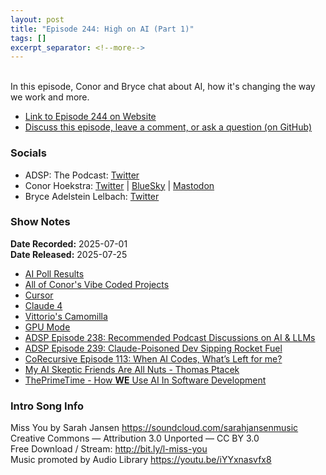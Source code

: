 ```yaml
---
layout: post
title: "Episode 244: High on AI (Part 1)"
tags: []
excerpt_separator: <!--more-->
---
```


<div id="buzzsprout-player-17559888"></div><script src="https://www.buzzsprout.com/1501960/episodes/17559888-episode-244-high-on-ai-part-1.js?container_id=buzzsprout-player-17559888&player=small" type="text/javascript" charset="utf-8"></script>

<br>In this episode, Conor and Bryce chat about AI, how it's changing the way we work and more.

<!--more-->

* [Link to Episode 244 on Website](https://adspthepodcast.com/2025/07/25/Episode-244.html)
* [Discuss this episode, leave a comment, or ask a question (on GitHub)](https://github.com/codereport/adsp2/discussions/143)

### Socials
 
* ADSP: The Podcast: [Twitter](https://twitter.com/adspthepodcast)
* Conor Hoekstra: [Twitter](https://twitter.com/code_report) \| [BlueSky](https://bsky.app/profile/codereport.bsky.social) \| [Mastodon](https://mastodon.social/@code_report)
* Bryce Adelstein Lelbach: [Twitter](https://x.com/blelbach)

### Show Notes

**Date Recorded:** 2025-07-01 <br>
**Date Released:** 2025-07-25

* [AI Poll Results](https://codereport.github.io/vibing/ai_polls/poll_results_visualization.html)
* [All of Conor's Vibe Coded Projects](https://codereport.github.io/vibing/)
* [Cursor](https://www.cursor.com/)
* [Claude 4](https://www.anthropic.com/news/claude-4)
* [Vittorio's Camomilla](https://vittorioromeo.info/index/blog/2016_camomilla_released.html)
* [GPU Mode](https://gpumode.com)
* [ADSP Episode 238: Recommended Podcast Discussions on AI & LLMs](https://adspthepodcast.com/2025/06/13/Episode-238.html)
* [ADSP Episode 239: Claude-Poisoned Dev Sipping Rocket Fuel](https://adspthepodcast.com/2025/06/20/Episode-239.html)
* [CoRecursive Episode 113: When AI Codes, What’s Left for me?](https://corecursive.com/coding-agents/)
* [My AI Skeptic Friends Are All Nuts - Thomas Ptacek](https://fly.io/blog/youre-all-nuts/)
* [ThePrimeTime - How **WE** Use AI In Software Development](https://www.youtube.com/watch?v=s7YQHWzZMYY)

### Intro Song Info
 
Miss You by Sarah Jansen https://soundcloud.com/sarahjansenmusic<br>
Creative Commons — Attribution 3.0 Unported — CC BY 3.0<br>
Free Download / Stream: http://bit.ly/l-miss-you<br>
Music promoted by Audio Library https://youtu.be/iYYxnasvfx8<br>
